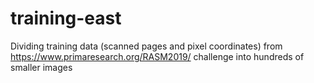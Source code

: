 # training-east

Dividing training data (scanned pages and pixel coordinates) from https://www.primaresearch.org/RASM2019/ challenge into hundreds of smaller images
